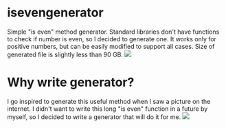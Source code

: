 # isevengenerator
Simple "is even" method generator.
Standard libraries don't have functions to check if number is even, so I decided to generate one. It works only for positive numbers, but can be easily modified to support all cases.
Size of generated file is slightly less than 90 GB.
<img src="https://cdn.discordapp.com/attachments/667466573640105995/741996748209127515/unknown.png"/>

# Why write generator?
I go inspired to generate this useful method when I saw a picture on the internet. I didn't want to write this long "is even" function in a future by myself, so I decided to write a generator that will do it for me.
<img src="https://cdn.discordapp.com/attachments/667466573640105995/741948878701461514/117306464_743384246481832_3056513003484475057_n.png"/>
